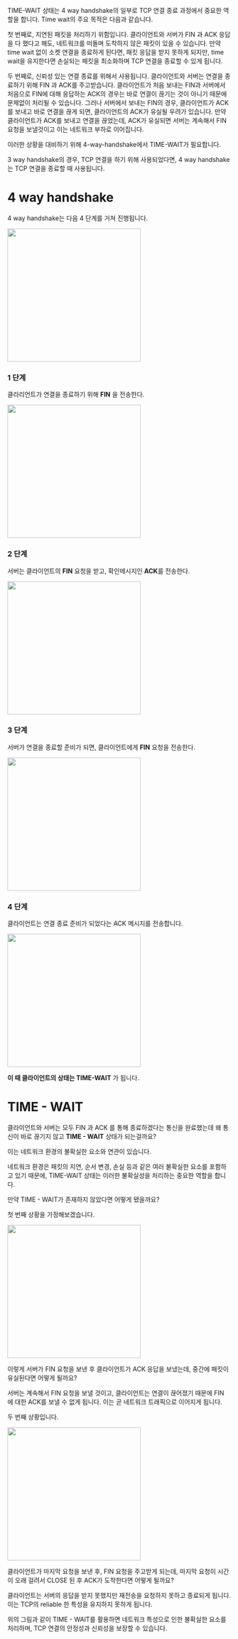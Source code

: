 TIME-WAIT 상태는 4 way handshake의 일부로 TCP 연결 종료 과정에서 중요한 역할을 합니다. Time wait의 주요 목적은 다음과 같습니다.

첫 번째로, 지연된 패킷을 처리하기 위함입니다. 클라이언트와 서버가 FIN 과 ACK 응답을 다 했다고 해도, 네트워크를 떠돌며 도착하지 않은 패킷이 있을 수 있습니다. 만약 time wait 없이 소켓 연결을 종료하게 된다면, 패킷 응답을 받지 못하게 되지만, time wait을 유지한다면 손실되는 패킷을 최소화하며 TCP 연결을 종료할 수 있게 됩니다.

두 번째로, 신뢰성 있는 연결 종료를 위해서 사용됩니다. 클라이언트와 서버는 연결을 종료하기 위해 FIN 과 ACK를 주고받습니다. 클라이언트가 처음 보내는 FIN과 서버에서 처음으로 FIN에 대해 응답하는 ACK의 경우는 바로 연결이 끊기는 것이 아니기 때문에 문제없이 처리될 수 있습니다. 그러나 서버에서 보내는 FIN의 경우, 클라이언트가 ACK를 보내고 바로 연결을 끊게 되면, 클라이언트의 ACK가 유실될 우려가 있습니다. 만약 클라이언트가 ACK를 보내고 연결을 끊었는데, ACK가 유실되면 서버는 계속해서 FIN 요청을 보낼것이고 이는 네트워크 부하로 이어집니다.

이러한 상황을 대비하기 위해 4-way-handshake에서 TIME-WAIT가 필요합니다.

3 way handshake의 경우, TCP 연결을 하기 위해 사용되었다면, 4 way handshake는 TCP 연결을 종료할 때 사용됩니다.


# 4 way handshake

4 way handshake는 다음 4 단계를 거쳐 진행됩니다.  

<img src="https://github.com/CodeSquad-BE-Study/2023-CS-Study/assets/115435784/847fd377-aad0-44f3-b009-7cbafc6a0643" width="300" height="300">


### 1 단계

클라리언트가 연결을 종료하기 위해 **FIN** 을 전송한다.

<img src="https://github.com/CodeSquad-BE-Study/2023-CS-Study/assets/115435784/74409d00-18b4-4470-b598-92565df6cfb3" width="300" height="300">


### 2 단계

서버는 클라이언트의 **FIN** 요청을 받고, 확인메시지인 **ACK**를 전송한다.

<img src="https://github.com/CodeSquad-BE-Study/2023-CS-Study/assets/115435784/6d6043f2-3cef-4373-96ca-a7b8cbb7acc7" width="300" height="300">


### 3 단계

서버가 연결을 종료할 준비가 되면, 클라이언트에게 **FIN** 요청을 전송한다.

<img src="https://github.com/CodeSquad-BE-Study/2023-CS-Study/assets/115435784/c3393afe-0217-4343-abbe-0907083f6e5e" width="300" height="300">


### 4 단계

클라이언트는 연결 종료 준비가 되었다는 ACK 메시지를 전송합니다.

<img src="https://github.com/CodeSquad-BE-Study/2023-CS-Study/assets/115435784/9526444b-d9ad-48ad-91a0-203fe7aaf59c" width="300" height="300">


**이 때 클라이언트의 상태는 TIME-WAIT** 가 됩니다.

# TIME - WAIT

클라이언트와 서버는 모두 FIN 과 ACK 를 통해 종료하겠다는 통신을 완료했는데 왜 통신이 바로 끊기지 않고 **TIME - WAIT** 상태가 되는걸까요?

이는 네트워크 환경의 불확실한 요소와 연관이 있습니다.

네트워크 환경은 패킷의 지연, 순서 변경, 손실 등과 같은 여러 불확실한 요소를 포함하고 있기 때문에, TIME-WAIT 상태는 이러한 불확실성을 처리하는 중요한 역할을 합니다.

만약 TIME - WAIT가 존재하지 않았다면 어떻게 됐을까요?

첫 번째 상황을 가정해보겠습니다.

<img src="https://github.com/CodeSquad-BE-Study/2023-CS-Study/assets/115435784/6555d870-5eed-4250-bfde-6952c0e0340d" width="300" height="300">


이렇게 서버가 FIN 요청을 보낸 후 클라이언트가 ACK 응답을 보냈는데, 중간에 패킷이 유실된다면 어떻게 될까요?

서버는 계속해서 FIN 요청을 보낼 것이고, 클라이언트는 연결이 끊어졌기 때문에 FIN 에 대한 ACK를 보낼 수 없게 됩니다. 이는 곧 네트워크 트래픽으로 이어지게 됩니다.

두 번째 상황입니다.

<img src="https://github.com/CodeSquad-BE-Study/2023-CS-Study/assets/115435784/529e7c16-6c3f-4a8c-929a-4be613016fb8" width="300" height="300">


클라이언트가 마지막 요청을 보낸 후, FIN 요청을 주고받게 되는데, 마지막 요청이 시간이 오래 걸려서 CLOSE 된 후 ACK가 도착한다면 어떻게 될까요?

클라이언트는 서버의 응답을 받지 못했지만 재전송을 요청하지 못하고 종료되게 됩니다. 이는 TCP의 reliable 한 특성을 유지하지 못하게 됩니다.

위의 그림과 같이 TIME - WAIT를 활용하면 네트워크 특성으로 인한 불확실한 요소를 처리하며, TCP 연결의 안정성과 신뢰성을 보장할 수 있습니다.
